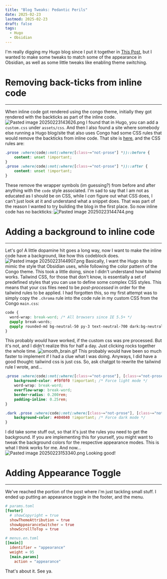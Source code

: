 ```yaml
---
title: "Blog Tweaks: Pedantic Perils"
date: 2025-02-23
lastmod: 2025-02-23
draft: false
tags:
  - Hugo
  - Obsidian
---
```

I'm really digging my Hugo blog since I put it together in [This Post](https://blog.coeus.icu/posts/first-post-learning-how-to-use-hugo-to-host-obsidian-files/), but I wanted to make some tweaks to match some of the appearance in Obsidian, as well as some little tweaks like enabling theme switching. 

# Removing back-ticks from inline code
***
When inline code got rendered using the congo theme, initially they got rendered with the backticks as part of the inline code. 
![Pasted image 20250223143626.png](/attachments/Pasted%20image%2020250223143626.png)
I found that in Hugo, you can add a `custom.css` under `assets/css`. And then I also found a site where somebody else running a Hugo blog/site that also uses Congo had some CSS rules that would remove the backticks from inline code. That site is [here](https://applegamer22.github.io/posts/hugo/), and the CSS rules are:
```css
.prose :where(code):not(:where([class~="not-prose"] *))::before {
	content: unset !important;
}
.prose :where(code):not(:where([class~="not-prose"] *))::after {
	content: unset !important;
}
```
These remove the wrapper symbols (im guessing?) from before and after anything with the `code` style associated. I'm sad to say that I am not as educated as I should be on CSS, while I *can* figure out what CSS does, I can't just look at it and understand what a snippet does. That was part of the reason I wanted to try building the blog in the first place.
So now inline code has no backticks:
![Pasted image 20250223144744.png](/attachments/Pasted%20image%2020250223144744.png)
# Adding a background to inline code
***
Let's go! A little dopamine hit goes a long way, now I want to make the inline code have a background, like how this codeblock does.![Pasted image 20250223144907.png](/attachments/Pasted%20image%2020250223144907.png)
Basically, I want the Hugo site to mimic the style that Obsidian uses, while following the color pattern of the Congo theme.
This took a little doing, since I didn't understand how tailwind works. Tailwind CSS, for those that don't know, is essentially a set of predefined styles that you can use to define some complex CSS styles. This means that your css files need to be *post-processed* in order for the tailwind rules to be applied. I had forgotten this, so my first attempt was to simply copy the `.chroma` rule into the code rule in my custom CSS from the Congo `main.css`:
```css
code {
  word-wrap: break-word; /* All browsers since IE 5.5+ */
  @apply break-words;
  @apply rounded-md bg-neutral-50 py-3 text-neutral-700 dark:bg-neutral-700 dark:text-neutral-200;
}
```
This probably *would* have worked, if the custom css was pre processed. But it's not, and I didn't realize this for half a day. Just clicking rocks together the whole time.
![smooth_brain.gif](/attachments/smooth_brain.gif)
This probably would have been so much faster to implement if I had a clue what I was doing. Anyways, I did have a good thought: tailwind css is just css. So, ask chatgpt to rewrite the tailwind rule I wrote, and...
```css
.prose :where(code):not(:where([class~="not-prose"], [class~="not-prose"] *)) {
    background-color: #f0f0f0 !important; /* Force light mode */
    word-wrap: break-word;
    overflow-wrap: break-word;
    border-radius: 0.200rem;
	padding-inline: 0.25rem;
}

.dark .prose :where(code):not(:where([class~="not-prose"], [class~="not-prose"] *)) {
    background-color: #404040 !important; /* Force dark mode */
}
```
I did take some stuff out, so that it's just the rules you need to get the background. If you are implementing this for yourself, you might want to tweak the background colors for the respective appearance modes. This is what I think works for me. And now...
![Pasted image 20250223153340.png](/attachments/Pasted%20image%2020250223153340.png)
Looking good!
# Adding Appearance Toggle
***
We've reached the portion of the post where i'm just tackling small stuff.
I ended up putting an appearance toggle in the footer, and the menu.
```toml
# params.toml
[footer]
  # showCopyright = true
  showThemeAttribution = true
  showAppearanceSwitcher = true
  showScrollToTop = true
```
```toml
# menus.en.toml
[[main]]
  identifier = "appearance"
  weight = 95
  [main.params]
    action = "appearance"
```
That's about it. See ya.

